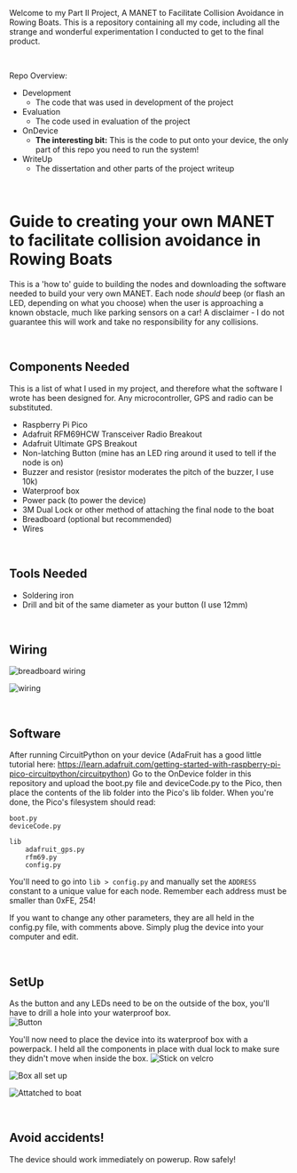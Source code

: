 Welcome to my Part II Project, A MANET to Facilitate Collision Avoidance in Rowing Boats. This is a repository containing all my code, including all the strange and wonderful experimentation I conducted to get to the final product.

</br>

Repo Overview:
+ Development
    - The code that was used in development of the project
+ Evaluation 
    - The code used in evaluation of the project
+ OnDevice
    - **The interesting bit:** This is the code to put onto your device, the only part of this repo you need to run the system!
+ WriteUp
    - The dissertation and other parts of the project writeup

</br>
 
# **Guide to creating your own MANET to facilitate collision avoidance in Rowing Boats**
This is a 'how to' guide to building the nodes and downloading the software needed to build your very own MANET. Each node *should* beep (or flash an LED, depending on what you choose) when the user is approaching a known obstacle, much like parking sensors on a car! A disclaimer - I do not guarantee this will work and take no responsibility for any collisions.

</br>

## Components Needed
This is a list of what I used in my project, and therefore what the software I wrote has been designed for. Any microcontroller, GPS and radio can be substituted. 
- Raspberry Pi Pico
- Adafruit RFM69HCW Transceiver Radio Breakout
- Adafruit Ultimate GPS Breakout
- Non-latching Button (mine has an LED ring around it used to tell if the node is on)
- Buzzer and resistor (resistor moderates the pitch of the buzzer, I use 10k) 
- Waterproof box
- Power pack (to power the device)
- 3M Dual Lock or other method of attaching the final node to the boat
- Breadboard (optional but recommended)
- Wires

</br>

## Tools Needed
- Soldering iron
- Drill and bit of the same diameter as your button (I use 12mm)

</br>

## Wiring
![breadboard wiring](WriteUp\Dissertation\breadboard.jpg "Wiring for the breadboard on a virtual breadboard")

![wiring](WriteUp\Dissertation\wiring.jpg "Wiring diagram for the system")

</br>


## Software
After running CircuitPython on your device (AdaFruit has a good little tutorial here: https://learn.adafruit.com/getting-started-with-raspberry-pi-pico-circuitpython/circuitpython) 
Go to the OnDevice folder in this repository and upload the boot.py file and deviceCode.py to the Pico, then place the contents of the lib folder into the Pico's lib folder. When you're done, the Pico's filesystem should read:

```
boot.py
deviceCode.py

lib
    adafruit_gps.py
    rfm69.py
    config.py
```

You'll need to go into `lib > config.py` and manually set the `ADDRESS` constant to a unique value for each node. Remember each address must be smaller than 0xFE, 254!   

If you want to change any other parameters, they are all held in the config.py file, with comments above. Simply plug the device into your computer and edit. 

</br>

## SetUp 
As the button and any LEDs need to be on the outside of the box, you'll have to drill a hole into your waterproof box.  
![Button](WriteUp\Dissertation\button.jpeg "A button attached to the lid of a node being tested")

You'll now need to place the device into its waterproof box with a powerpack. I held all the components in place with dual lock to make sure they didn't move when inside the box. 
![Stick on velcro](WriteUp\Dissertation\sticky.jpeg "An image showing application of stick on velcro")

![Box all set up](WriteUp\Dissertation\insideBox.jpeg "An image showing all the components nestled safely inside their waterproof box")

![Attatched to boat](WriteUp\Dissertation\boxOnBoat.jpeg "The node places on the canvas of the stern of a single")

</br>

## Avoid accidents!
The device should work immediately on powerup. Row safely!